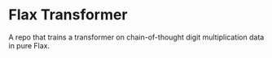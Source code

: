 # Flax Transformer

A repo that trains a transformer on chain-of-thought digit multiplication data in pure Flax.